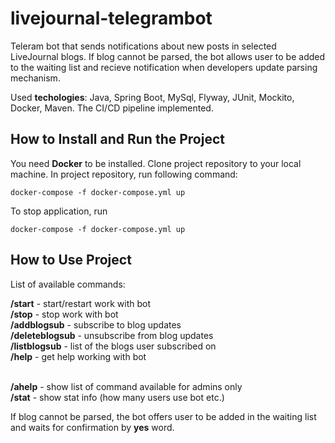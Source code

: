 # livejournal-telegrambot
Teleram bot that sends notifications about new posts in selected LiveJournal blogs. If blog cannot be parsed, the bot allows user to be added to the waiting list and recieve notification when developers update parsing mechanism.

Used **techologies**: Java, Spring Boot, MySql, Flyway, JUnit, Mockito, Docker, Maven. The CI/CD pipeline implemented.
## How to Install and Run the Project

You need **Docker** to be installed. Clone project repository to your local machine. In project repository, run following command:
```
docker-compose -f docker-compose.yml up
```
To stop application, run
```
docker-compose -f docker-compose.yml up
```
## How to Use Project
List of available commands:

**/start** - start/restart work with bot <br /> 
**/stop** - stop work with bot <br /> 
**/addblogsub** - subscribe to blog updates <br />
**/deleteblogsub** - unsubscribe from blog updates <br />
**/listblogsub** - list of the blogs user subscribed on <br />
**/help** - get help working with bot <br /> <br />

**/ahelp** - show list of command available for admins only <br />
**/stat** - show stat info (how many users use bot etc.)

If blog cannot be parsed, the bot offers user to be added in the waiting list and waits for confirmation by **yes** word.
